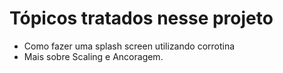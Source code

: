 # Tópicos tratados nesse projeto
* Como fazer uma splash screen utilizando corrotina
* Mais sobre Scaling e Ancoragem.